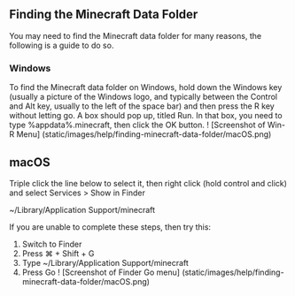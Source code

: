 ## Finding the Minecraft Data Folder
You may need to find the Minecraft data folder for many reasons, the following is a guide to do so.

### Windows
To find the Minecraft data folder on Windows, hold down the Windows key (usually a picture of the Windows logo, and typically between the Control and Alt key, usually to the left of the space bar) and then press the R key without letting go. A box should pop up, titled Run. In that box, you need to type %appdata%\.minecraft, then click the OK button.
! [Screenshot of Win-R Menu] (static/images/help/finding-minecraft-data-folder/macOS.png) 

## macOS
Triple click the line below to select it, then right click (hold control and click) and select Services > Show in Finder

~/Library/Application Support/minecraft

If you are unable to complete these steps, then try this:

1. Switch to Finder
2. Press ⌘ + Shift + G
4. Type ~/Library/Application Support/minecraft
5. Press Go
! [Screenshot of Finder Go menu] (static/images/help/finding-minecraft-data-folder/macOS.png)